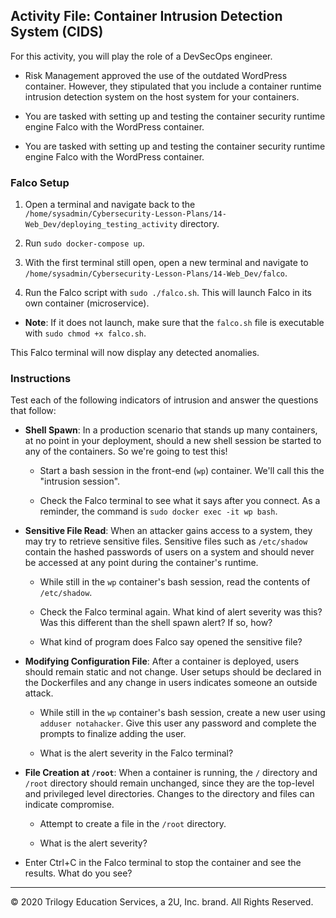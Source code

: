 ## Activity File: Container Intrusion Detection System (CIDS)

For this activity, you will play the role of a DevSecOps engineer.

- Risk Management approved the use of the outdated WordPress container. However, they stipulated that you include a container runtime intrusion detection system on the host system for your containers.

- You are tasked with setting up and testing the container security runtime engine Falco with the WordPress container.

- You are tasked with setting up and testing the container security runtime engine Falco with the WordPress container.


### Falco Setup

1. Open a terminal and navigate back to the `/home/sysadmin/Cybersecurity-Lesson-Plans/14-Web_Dev/deploying_testing_activity` directory.

2. Run `sudo docker-compose up`. 

3. With the first terminal still open, open a new terminal and navigate to `/home/sysadmin/Cybersecurity-Lesson-Plans/14-Web_Dev/falco`.

4. Run the Falco script with `sudo ./falco.sh`. This will launch Falco in its own container (microservice).

- **Note**: If it does not launch, make sure that the `falco.sh` file is executable with `sudo chmod +x falco.sh`.

This Falco terminal will now display any detected anomalies.

### Instructions

Test each of the following indicators of intrusion and answer the questions that follow:

- **Shell Spawn**: In a production scenario that stands up many containers, at no point in your deployment, should a new shell session be started to any of the containers. So we're going to test this! 

  - Start a bash session in the front-end (`wp`) container. We'll call this the "intrusion session".

  - Check the Falco terminal to see what it says after you connect. As a reminder, the command is `sudo docker exec -it wp bash`.

- **Sensitive File Read**: When an attacker gains access to a system, they may try to retrieve sensitive files. Sensitive files such as `/etc/shadow` contain the hashed passwords of users on a system and should never be accessed at any point during the container's runtime.

  - While still in the `wp` container's bash session, read the contents of `/etc/shadow`.

  - Check the Falco terminal again. What kind of alert severity was this? Was this different than the shell spawn alert? If so, how?

  - What kind of program does Falco say opened the sensitive file?

- **Modifying Configuration File**: After a container is deployed, users should remain static and not change. User setups should be declared in the Dockerfiles and any change in users indicates someone an outside attack.

  - While still in the `wp` container's bash session, create a new user using `adduser notahacker`. Give this user any password and complete the prompts to finalize adding the user.

  - What is the alert severity in the Falco terminal?

- **File Creation at `/root`**: When a container is running, the `/` directory and `/root` directory should remain unchanged, since they are the top-level and privileged level directories. Changes to the directory and files can indicate compromise.

  - Attempt to create a file in the `/root` directory.

  - What is the alert severity?

- Enter Ctrl+C in the Falco terminal to stop the container and see the results. What do you see? 

---
© 2020 Trilogy Education Services, a 2U, Inc. brand. All Rights Reserved.  
